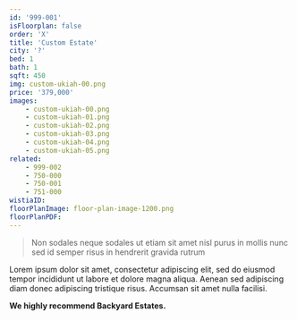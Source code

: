 ```yaml
---
id: '999-001'
isFloorplan: false
order: 'X'
title: 'Custom Estate'
city: '?'
bed: 1
bath: 1
sqft: 450
img: custom-ukiah-00.png
price: '379,000'
images:
    - custom-ukiah-00.png
    - custom-ukiah-01.png
    - custom-ukiah-02.png
    - custom-ukiah-03.png
    - custom-ukiah-04.png
    - custom-ukiah-05.png
related:
    - 999-002
    - 750-000
    - 750-001
    - 751-000
wistiaID:
floorPlanImage: floor-plan-image-1200.png
floorPlanPDF:
---
```


> Non sodales neque sodales ut etiam sit amet nisl purus in mollis nunc sed id semper risus in hendrerit gravida rutrum

Lorem ipsum dolor sit amet, consectetur adipiscing elit, sed do eiusmod tempor incididunt ut labore et dolore magna aliqua. Aenean sed adipiscing diam donec adipiscing tristique risus. Accumsan sit amet nulla facilisi.

**We highly recommend Backyard Estates.**
